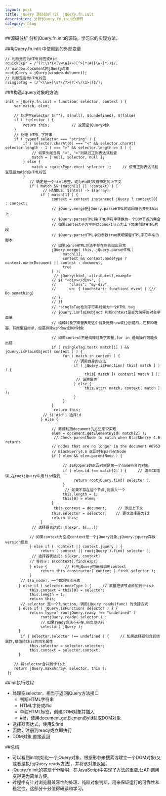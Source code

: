 ```yaml
---
layout: post
title: jQuery 源码分析（2） jQuery.fn.init
description: 分析jQuery.fn.init的源码
category: blog
---
```


##源码分析
分析jQuery.fn.init的源码，学习它的实现方法。

###jQuery.fn.intit 中使用到的外部变量

	// 判断是否为HTML标签或#id
	rquickExpr = /^(?:\s*(<[\w\W]+>)[^>]*|#([\w-]*))$/;
	// window.document的jQuery对象
	rootjQuery = jQuery(window.document);
	// 判断是否为HTML标签
	rsingleTag = (/^<(\w+)\s*\/?>(?:<\/\1>|)$/);

###构造Jquery对象的方法

	init = jQuery.fn.init = function( selector, context ) {
		var match, elem;

		// 处理空selector $(""), $(null), $(undefined), $(false)
		if ( !selector ) {
			return this;          // 返回空jQuery对象
		}
		// 处理 HTML 字符串
		if ( typeof selector === "string" ) {
			if ( selector.charAt(0) === "<" && selector.charAt( selector.length - 1 ) === ">" && selector.length >= 3 ) {
				// 如果头尾含有 "<", ">"则跳过正则表达式检查
				match = [ null, selector, null ];
			} else {
	        	match = rquickExpr.exec( selector );     // 使用正则表达式检查是否为#id或HTML标签
	        }
               // 确定是一个html标签，或为#id时没有特定的上下文
               if ( match && (match[1] || !context) ) {
                     // HANDLE: $(html) -> $(array)
                    if ( match[1] ) {
                         context = context instanceof jQuery ? context[0] : context;
                         // jQuery.merge把jQuery.parseHTML的返回值合并到this上
                         // jQuery.parseHTML将HTML字符串转换为一个DOM节点的集合
                         // 如果context不为空则以conext节点为上下文来创建HTML片段
                         // jQuery.parseHTML中的参数true表明保留HTML字符串中的脚本
                         // 如果parseHTML方法不存在则会抛出异常
                         jQuery.merge( this, jQuery.parseHTML(
                              match[1],
                              context && context.nodeType ? context.ownerDocument || context : document,
                              true
                         ) );
                          // jQuery(html, attributes),example
                         // $( "<div></div>", {
                         //      "class": "my-div",
                         //      on: { touchstart: function( event ) {// Do something}
                         // }
                         // })
                         // rsingleTag检测字符串时候为一个HTML tag
                         // jQuery.isPlainObject 判断context是否为纯粹的对象字面量
                         // 纯粹对象字面量表明这个对象是有new或{}创建的，它有构造器，有原型链继承，但要排除window或DOM对象

                         // 如果context不是纯粹对象字面量,for in 语句操作可能会出错
                         if ( rsingleTag.test( match[1] ) && jQuery.isPlainObject( context ) ) {
                              for ( match in context ) {
                                   // 调用自身的方法
                                   if ( jQuery.isFunction( this[ match ] ) ) {
                                        this[ match ]( context[ match ] );
                                    // 设置属性
                                   } else {
                                        this.attr( match, context[ match ] );
                                   }
                              }
                         }
                          return this;
                     // $('#id') 选择id
                    } else {

                         // 直接利用document的方法来说实现
                         elem = document.getElementById( match[2] );
                          // Check parentNode to catch when Blackberry 4.6 returns
                         // nodes that are no longer in the document #6963
                         // Blackberry4.6 返回时有parentNode
                         if ( elem && elem.parentNode ) {

                              // IE和Opera的返回对象是第一个name符合的对象
                              if ( elem.id !== match[2] ) {     // 如果ID错误,在rootjQuery中用find查找
                                   return rootjQuery.find( selector );
                              }
                               // 如果不存在这个节点,则插入一个
                              this.length = 1;
                              this[0] = elem;
                         }
                          this.context = document;     // 添加上下文
                         this.selector = selector;    // 更改选择器为id
                         return this;
                    }
                // 选择器表达式: $(expr, $(...))

               // 如果context为空或context是一个jQuery对象,jQuery.jquery存放version信息
               } else if ( !context || context.jquery ) {
                    return ( context || rootjQuery ).find( selector );
                // 选择器表达式: $(expr, context)
               // 等同于: $(context).find(expr)
               } else {        // 利用jQuery构造器调用context
                    return this.constructor( context ).find( selector );
               }
           // $(a_node), 一个DOM节点元素
          } else if ( selector.nodeType ) {     // 直接把该节点添加到this上
               this.context = this[0] = selector;
               this.length = 1;
               return this;
           // selector 是一个function, 调用jQuery.ready(func) 的快捷方式
          } else if ( jQuery.isFunction( selector ) ) {
               return typeof rootjQuery.ready !== "undefined" ?
                    rootjQuery.ready( selector ) :
                    // 如果ready方法不存在,则立即执行
                    selector( jQuery );
          }
           if ( selector.selector !== undefined ) {     // 如果选择器包含其他属性,赋值给this的同名属性
               this.selector = selector.selector;
               this.context = selector.context;
          }

		// 将selector合并到this上
		return jQuery.makeArray( selector, this );
     };

##init执行过程
- 处理空selector，相当于返回jQuery方法接口
	- 判断HTML字符串
	- HTML字符或#id
	- 单独HTML标签，创建DOM对象并插入
	- #id，使用document.getElementById获取DOM对象
- 选择器表达式，使用$.find
- 函数，注册到ready或立即执行
- DOM对象,直接返回

##总结
- 可以看到init初始化一个jQuery对象，根据形参来搜索或建立一个DOM对象(又或者是执行jQuery.ready方法)，并将该对象返回。
- jQuery.fn.init的实现十分精明，在JavaScript中实现了方法的重载,让API调用变得更为简单方便。
- 过程中有针对浏览器兼容性的处理、纯粹对象判断，用来保证运行的可靠性和稳定性，这部分十分值得研读和学习。